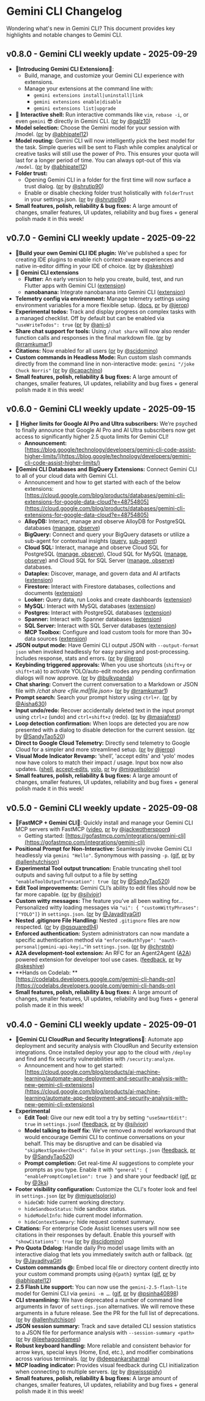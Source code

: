 # Gemini CLI Changelog

Wondering what's new in Gemini CLI? This document provides key highlights and notable changes to Gemini CLI.

## v0.8.0 - Gemini CLI weekly update - 2025-09-29

- 🎉**Introducing Gemini CLI Extensions**🎉:
  - Build, manage, and customize your Gemini CLI experience with extensions.
  - Manage your extensions at the command line with:
    - `gemini extensions install|uninstall|link`
    - `gemini extensions enable|disable`
    - `gemini extensions list|upgrade`
- 🎉 **Interactive shell:** Run interactive commands like `vim`, `rebase -i`, or even `gemini` 😎 directly in Gemini CLI. ([pr](https://github.com/google-gemini/gemini-cli/pull/6694) by [@galz10](https://github.com/galz10))
- **Model selection:** Choose the Gemini model for your session with /model. ([pr](https://github.com/google-gemini/gemini-cli/pull/8940) by [@abhipatel12](https://github.com/abhipatel12))
- **Model routing:** Gemini CLI will now intelligently pick the best model for the task. Simple queries will be sent to Flash while complex analytical or creative tasks will still use the power of Pro. This ensures your quota will last for a longer period of time. You can always opt-out of this via `/model`. ([pr](https://github.com/google-gemini/gemini-cli/pull/9262) by [@abhipatel12](https://github.com/abhipatel12))
- **Folder trust:**
  - Opening Gemini CLI in a folder for the first time will now surface a trust dialog. ([pr](https://github.com/google-gemini/gemini-cli/pull/5815) by [@shrutip90](https://github.com/shrutip90))
  - Enable or disable checking folder trust holistically with `folderTrust` in your settings.json. ([pr](https://github.com/google-gemini/gemini-cli/pull/5798) by [@shrutip90](https://github.com/shrutip90))
- **Small features, polish, reliability & bug fixes:** A large amount of changes, smaller features, UI updates, reliability and bug fixes + general polish made it in this week!

## v0.7.0 - Gemini CLI weekly update - 2025-09-22

- 🎉**Build your own Gemini CLI IDE plugin:** We've published a spec for creating IDE plugins to enable rich context-aware experiences and native in-editor diffing in your IDE of choice. ([pr](https://github.com/google-gemini/gemini-cli/pull/8479) by [@skeshive](https://github.com/skeshive))
- 🎉 **Gemini CLI extensions**
  - **Flutter:** An early version to help you create, build, test, and run Flutter apps with Gemini CLI ([extension](https://github.com/flutter/gemini-cli-extension))
  - **nanobanana:** Integrate nanobanana into Gemini CLI ([extension](https://github.com/gemini-cli-extensions/nanobanana))
- **Telemetry config via environment:** Manage telemetry settings using environment variables for a more flexible setup. ([docs](https://github.com/google-gemini/gemini-cli/blob/main/docs/cli/telemetry.md#configuration), [pr](https://github.com/google-gemini/gemini-cli/pull/9113) by [@jerop](https://github.com/jerop))
- **​​Experimental todos:** Track and display progress on complex tasks with a managed checklist. Off by default but can be enabled via `"useWriteTodos": true` ([pr](https://github.com/google-gemini/gemini-cli/pull/8761) by [@anj-s](https://github.com/anj-s))
- **Share chat support for tools:** Using `/chat share` will now also render function calls and responses in the final markdown file. ([pr](https://github.com/google-gemini/gemini-cli/pull/8693) by [@rramkumar1](https://github.com/rramkumar1))
- **Citations:** Now enabled for all users ([pr](https://github.com/google-gemini/gemini-cli/pull/8570) by [@scidomino](https://github.com/scidomino))
- **Custom commands in Headless Mode:** Run custom slash commands directly from the command line in non-interactive mode: `gemini "/joke Chuck Norris"` ([pr](https://github.com/google-gemini/gemini-cli/pull/8305) by [@capachino](https://github.com/capachino))
- **Small features, polish, reliability & bug fixes:** A large amount of changes, smaller features, UI updates, reliability and bug fixes + general polish made it in this week!

## v0.6.0 - Gemini CLI weekly update - 2025-09-15

- 🎉 **Higher limits for Google AI Pro and Ultra subscribers:** We’re psyched to finally announce that Google AI Pro and AI Ultra subscribers now get access to significantly higher 2.5 quota limits for Gemini CLI!
  - **Announcement:** [https://blog.google/technology/developers/gemini-cli-code-assist-higher-limits/](https://blog.google/technology/developers/gemini-cli-code-assist-higher-limits/)
- 🎉**Gemini CLI Databases and BigQuery Extensions:** Connect Gemini CLI to all of your cloud data with Gemini CLI.
  - Announcement and how to get started with each of the below extensions: [https://cloud.google.com/blog/products/databases/gemini-cli-extensions-for-google-data-cloud?e=48754805](https://cloud.google.com/blog/products/databases/gemini-cli-extensions-for-google-data-cloud?e=48754805)
  - **AlloyDB:** Interact, manage and observe AlloyDB for PostgreSQL databases ([manage](https://github.com/gemini-cli-extensions/alloydb#configuration), [observe](https://github.com/gemini-cli-extensions/alloydb-observability#configuration))
  - **BigQuery:** Connect and query your BigQuery datasets or utilize a sub-agent for contextual insights ([query](https://github.com/gemini-cli-extensions/bigquery-data-analytics#configuration), [sub-agent](https://github.com/gemini-cli-extensions/bigquery-conversational-analytics))
  - **Cloud SQL:** Interact, manage and observe Cloud SQL for PostgreSQL ([manage](https://github.com/gemini-cli-extensions/cloud-sql-postgresql#configuration),[ observe](https://github.com/gemini-cli-extensions/cloud-sql-postgresql-observability#configuration)), Cloud SQL for MySQL ([manage](https://github.com/gemini-cli-extensions/cloud-sql-mysql#configuration),[ observe](https://github.com/gemini-cli-extensions/cloud-sql-mysql-observability#configuration)) and Cloud SQL for SQL Server ([manage](https://github.com/gemini-cli-extensions/cloud-sql-sqlserver#configuration),[ observe](https://github.com/gemini-cli-extensions/cloud-sql-sqlserver-observability#configuration)) databases.
  - **Dataplex:** Discover, manage, and govern data and AI artifacts ([extension](https://github.com/gemini-cli-extensions/dataplex#configuration))
  - **Firestore:** Interact with Firestore databases, collections and documents ([extension](https://github.com/gemini-cli-extensions/firestore-native#configuration))
  - **Looker:** Query data, run Looks and create dashboards ([extension](https://github.com/gemini-cli-extensions/looker#configuration))
  - **MySQL:** Interact with MySQL databases ([extension](https://github.com/gemini-cli-extensions/mysql#configuration))
  - **Postgres:** Interact with PostgreSQL databases ([extension](https://github.com/gemini-cli-extensions/postgres#configuration))
  - **Spanner:** Interact with Spanner databases ([extension](https://github.com/gemini-cli-extensions/spanner#configuration))
  - **SQL Server:** Interact with SQL Server databases ([extension](https://github.com/gemini-cli-extensions/sql-server#configuration))
  - **MCP Toolbox:** Configure and load custom tools for more than 30+ data sources ([extension](https://github.com/gemini-cli-extensions/mcp-toolbox#configuration))
- **JSON output mode:** Have Gemini CLI output JSON with `--output-format json` when invoked headlessly for easy parsing and post-processing. Includes response, stats and errors. ([pr](https://github.com/google-gemini/gemini-cli/pull/8119) by [@jerop](https://github.com/jerop))
- **Keybinding triggered approvals:** When you use shortcuts (`shift+y` or `shift+tab`) to activate YOLO/auto-edit modes any pending confirmation dialogs will now approve. ([pr](https://github.com/google-gemini/gemini-cli/pull/6665) by [@bulkypanda](https://github.com/bulkypanda))
- **Chat sharing:** Convert the current conversation to a Markdown or JSON file with _/chat share &lt;file.md|file.json>_ ([pr](https://github.com/google-gemini/gemini-cli/pull/8139) by [@rramkumar1](https://github.com/rramkumar1))
- **Prompt search:** Search your prompt history using `ctrl+r`. ([pr](https://github.com/google-gemini/gemini-cli/pull/5539) by [@Aisha630](https://github.com/Aisha630))
- **Input undo/redo:** Recover accidentally deleted text in the input prompt using `ctrl+z` (undo) and `ctrl+shift+z` (redo). ([pr](https://github.com/google-gemini/gemini-cli/pull/4625) by [@masiafrest](https://github.com/masiafrest))
- **Loop detection confirmation:** When loops are detected you are now presented with a dialog to disable detection for the current session. ([pr](https://github.com/google-gemini/gemini-cli/pull/8231) by [@SandyTao520](https://github.com/SandyTao520))
- **Direct to Google Cloud Telemetry:** Directly send telemetry to Google Cloud for a simpler and more streamlined setup. ([pr](https://github.com/google-gemini/gemini-cli/pull/8541) by [@jerop](https://github.com/jerop))
- **Visual Mode Indicator Revamp:** ‘shell’, 'accept edits' and 'yolo' modes now have colors to match their impact / usage. Input box now also updates. ([shell](https://imgur.com/a/DovpVF1), [accept-edits](https://imgur.com/a/33KDz3J), [yolo](https://imgur.com/a/tbFwIWp), [pr](https://github.com/google-gemini/gemini-cli/pull/8200) by [@miguelsolorio](https://github.com/miguelsolorio))
- **Small features, polish, reliability & bug fixes:** A large amount of changes, smaller features, UI updates, reliability and bug fixes + general polish made it in this week!

## v0.5.0 - Gemini CLI weekly update - 2025-09-08

- 🎉**FastMCP + Gemini CLI**🎉: Quickly install and manage your Gemini CLI MCP servers with FastMCP ([video](https://imgur.com/a/m8QdCPh), [pr](https://github.com/jlowin/fastmcp/pull/1709) by [@jackwotherspoon](https://github.com/jackwotherspoon)**)**
  - Getting started: [https://gofastmcp.com/integrations/gemini-cli](https://gofastmcp.com/integrations/gemini-cli)
- **Positional Prompt for Non-Interactive:** Seamlessly invoke Gemini CLI headlessly via `gemini "Hello"`. Synonymous with passing `-p`. ([gif](https://imgur.com/a/hcBznpB), [pr](https://github.com/google-gemini/gemini-cli/pull/7668) by [@allenhutchison](https://github.com/allenhutchison))
- **Experimental Tool output truncation:** Enable truncating shell tool outputs and saving full output to a file by setting `"enableToolOutputTruncation": true `([pr](https://github.com/google-gemini/gemini-cli/pull/8039) by [@SandyTao520](https://github.com/SandyTao520))
- **Edit Tool improvements:** Gemini CLI’s ability to edit files should now be far more capable. ([pr](https://github.com/google-gemini/gemini-cli/pull/7679) by [@silviojr](https://github.com/silviojr))
- **Custom witty messages:** The feature you’ve all been waiting for… Personalized witty loading messages via `"ui": { "customWittyPhrases": ["YOLO"]}` in `settings.json`. ([pr](https://github.com/google-gemini/gemini-cli/pull/7641) by [@JayadityaGit](https://github.com/JayadityaGit))
- **Nested .gitignore File Handling:** Nested `.gitignore` files are now respected. ([pr](https://github.com/google-gemini/gemini-cli/pull/7645) by [@gsquared94](https://github.com/gsquared94))
- **Enforced authentication:** System administrators can now mandate a specific authentication method via `"enforcedAuthType": "oauth-personal|gemini-api-key|…"`in `settings.json`. ([pr](https://github.com/google-gemini/gemini-cli/pull/6564) by [@chrstnb](https://github.com/chrstnb))
- **A2A development-tool extension:** An RFC for an Agent2Agent ([A2A](https://a2a-protocol.org/latest/)) powered extension for developer tool use cases. ([feedback](https://github.com/google-gemini/gemini-cli/discussions/7822), [pr](https://github.com/google-gemini/gemini-cli/pull/7817) by [@skeshive](https://github.com/skeshive))
- **Hands on Codelab: **[https://codelabs.developers.google.com/gemini-cli-hands-on](https://codelabs.developers.google.com/gemini-cli-hands-on)
- **Small features, polish, reliability & bug fixes:** A large amount of changes, smaller features, UI updates, reliability and bug fixes + general polish made it in this week!

## v0.4.0 - Gemini CLI weekly update - 2025-09-01

- 🎉**Gemini CLI CloudRun and Security Integrations**🎉: Automate app deployment and security analysis with CloudRun and Security extension integrations. Once installed deploy your app to the cloud with `/deploy` and find and fix security vulnerabilities with `/security:analyze`.
  - Announcement and how to get started: [https://cloud.google.com/blog/products/ai-machine-learning/automate-app-deployment-and-security-analysis-with-new-gemini-cli-extensions](https://cloud.google.com/blog/products/ai-machine-learning/automate-app-deployment-and-security-analysis-with-new-gemini-cli-extensions)
- **Experimental**
  - **Edit Tool:** Give our new edit tool a try by setting `"useSmartEdit": true` in `settings.json`! ([feedback](https://github.com/google-gemini/gemini-cli/discussions/7758), [pr](https://github.com/google-gemini/gemini-cli/pull/6823) by [@silviojr](https://github.com/silviojr))
  - **Model talking to itself fix:** We’ve removed a model workaround that would encourage Gemini CLI to continue conversations on your behalf. This may be disruptive and can be disabled via `"skipNextSpeakerCheck": false` in your `settings.json` ([feedback](https://github.com/google-gemini/gemini-cli/discussions/6666), [pr](https://github.com/google-gemini/gemini-cli/pull/7614) by [@SandyTao520](https://github.com/SandyTao520))
  - **Prompt completion:** Get real-time AI suggestions to complete your prompts as you type. Enable it with `"general": { "enablePromptCompletion": true }` and share your feedback! ([gif](https://miro.medium.com/v2/resize:fit:2000/format:webp/1*hvegW7YXOg6N_beUWhTdxA.gif), [pr](https://github.com/google-gemini/gemini-cli/pull/4691) by [@3ks](https://github.com/3ks))
- **Footer visibility configuration:** Customize the CLI's footer look and feel in `settings.json` ([pr](https://github.com/google-gemini/gemini-cli/pull/7419) by [@miguelsolorio](https://github.com/miguelsolorio))
  - `hideCWD`: hide current working directory.
  - `hideSandboxStatus`: hide sandbox status.
  - `hideModelInfo`: hide current model information.
  - `hideContextSummary`: hide request context summary.
- **Citations:** For enterprise Code Assist licenses users will now see citations in their responses by default. Enable this yourself with `"showCitations": true` ([pr](https://github.com/google-gemini/gemini-cli/pull/7350) by [@scidomino](https://github.com/scidomino))
- **Pro Quota Ddalog:** Handle daily Pro model usage limits with an interactive dialog that lets you immediately switch auth or fallback. ([pr](https://github.com/google-gemini/gemini-cli/pull/7094) by [@JayadityaGit](https://github.com/JayadityaGit))
- **Custom commands @:** Embed local file or directory content directly into your custom command prompts using `@{path}` syntax ([gif](https://miro.medium.com/v2/resize:fit:2000/format:webp/1*GosBAo2SjMfFffAnzT7ZMg.gif), [pr](https://github.com/google-gemini/gemini-cli/pull/6716) by [@abhipatel12](https://github.com/abhipatel12))
- **2.5 Flash Lite support:** You can now use the `gemini-2.5-flash-lite` model for Gemini CLI via `gemini -m …`. ([gif](https://miro.medium.com/v2/resize:fit:2000/format:webp/1*P4SKwnrsyBuULoHrFqsFKQ.gif), [pr](https://github.com/google-gemini/gemini-cli/pull/4652) by [@psinha40898](https://github.com/psinha40898))
- **CLI streamlining:** We have deprecated a number of command line arguments in favor of `settings.json` alternatives. We will remove these arguments in a future release. See the PR for the full list of deprecations. ([pr](https://github.com/google-gemini/gemini-cli/pull/7360) by [@allenhutchison](https://github.com/allenhutchison))
- **JSON session summary:** Track and save detailed CLI session statistics to a JSON file for performance analysis with `--session-summary <path>` ([pr](https://github.com/google-gemini/gemini-cli/pull/7347) by [@leehagoodjames](https://github.com/leehagoodjames))
- **Robust keyboard handling:** More reliable and consistent behavior for arrow keys, special keys (Home, End, etc.), and modifier combinations across various terminals. ([pr](https://github.com/google-gemini/gemini-cli/pull/7118) by [@deepankarsharma](https://github.com/deepankarsharma))
- **MCP loading indicator:** Provides visual feedback during CLI initialization when connecting to multiple servers. ([pr](https://github.com/google-gemini/gemini-cli/pull/6923) by [@swissspidy](https://github.com/swissspidy))
- **Small features, polish, reliability & bug fixes:** A large amount of changes, smaller features, UI updates, reliability and bug fixes + general polish made it in this week!
